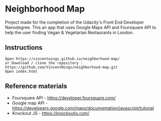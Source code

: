 # Neighborhood Map
Project made for the completion of the Udacity's Front End Developer Nanodegree.
This an app that uses Google Maps API and Foursquare API to help the user finding Vegan & Vegetarian Restaurants in London.

## Instructions
```
Open https://vincentwings.github.io/neighborhood-map/
or Download / clone the repository :
https://github.com/VincentWings/neighborhood-map.git
Open index.html
```

## Reference materials
* Foursquare API - https://developer.foursquare.com/
* Google map API - https://developers.google.com/maps/documentation/javascript/tutorial
* Knockout JS - https://knockoutjs.com/


